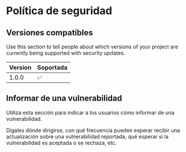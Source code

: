 # Política de seguridad

## Versiones compatibles

Use this section to tell people about which versions of your project are
currently being supported with security updates.

| Version | Soportada          |
| ------- | ------------------ |
| 1.0.0   | :white_check_mark: |

## Informar de una vulnerabilidad

Utiliza esta sección para indicar a los usuarios cómo informar de una vulnerabilidad.

Dígales dónde dirigirse, con qué frecuencia pueden esperar recibir una actualización sobre una
vulnerabilidad reportada, qué esperar si la vulnerabilidad es aceptada o
se rechaza, etc.
